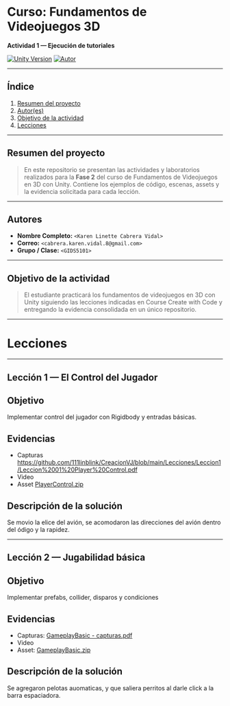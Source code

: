 # Curso: Fundamentos de Videojuegos 3D
**Actividad 1 — Ejecución de tutoriales**

[![Unity Version](https://img.shields.io/badge/unity-<2022.3>-blue)]()
[![Autor](https://img.shields.io/badge/autor-<Linette_Vidal>-pink)]()

---

## Índice
1. [Resumen del proyecto](#resumen-del-proyecto)  
2. [Autor(es)](#autores)  
3. [Objetivo de la actividad](#objetivo-de-la-actividad) 
4. [Lecciones](#lecciones)

---

## Resumen del proyecto
> En este repositorio se presentan las actividades y laboratorios realizados para la **Fase 2** del curso de Fundamentos de Videojuegos en 3D con Unity. Contiene los ejemplos de código, escenas, assets y la evidencia solicitada para cada lección.

---

## Autores
- **Nombre Completo:** `<Karen Linette Cabrera Vidal>`  
- **Correo:** `<cabrera.karen.vidal.8@gmail.com>`  
- **Grupo / Clase:** `<GIDS5101>`  

---

## Objetivo de la actividad
> El estudiante practicará los fundamentos de videojuegos en 3D con Unity siguiendo las lecciones indicadas en Course Create with Code y entregando la evidencia consolidada en un único repositorio.

---

# Lecciones

---
## Lección 1 — El Control del Jugador

## Objetivo
Implementar control del jugador con Rigidbody y entradas básicas.

## Evidencias
- Capturas
  https://github.com/111linblink/CreacionVJ/blob/main/Lecciones/Leccion1/Leccion%2001%20Player%20Control.pdf
- Video
- Asset
  [PlayerControl.zip](https://github.com/user-attachments/files/22724692/PlayerControl.zip)

## Descripción de la solución
Se movio la elice del avión, se acomodaron las direcciones del avión dentro del ódigo y la rapidez.

---

## Lección 2 — Jugabilidad básica

## Objetivo
Implementar prefabs, collider, disparos y condiciones

## Evidencias
- Capturas:
  [GameplayBasic - capturas.pdf](https://github.com/user-attachments/files/22727066/GameplayBasic.-.capturas.pdf)
- Video
- Asset:
  [GameplayBasic.zip](https://github.com/user-attachments/files/22727071/GameplayBasic.zip)

## Descripción de la solución
Se agregaron pelotas auomaticas, y que saliera perritos al darle click a la barra espaciadora.





